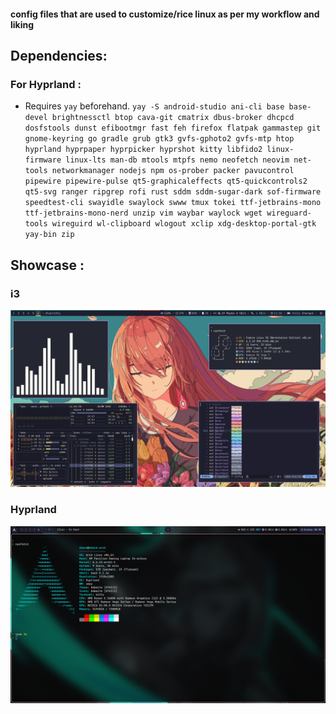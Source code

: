 #### config files that are used to customize/rice linux as per my workflow and liking

## Dependencies:
### For Hyprland :
* Requires `yay` beforehand.
`
yay -S android-studio ani-cli base base-devel brightnessctl btop cava-git cmatrix dbus-broker dhcpcd dosfstools dunst efibootmgr fast feh firefox flatpak gammastep git gnome-keyring go gradle grub gtk3 gvfs-gphoto2 gvfs-mtp htop hyprland hyprpaper hyprpicker hyprshot kitty libfido2 linux-firmware linux-lts man-db mtools mtpfs nemo neofetch neovim net-tools networkmanager nodejs npm os-prober packer pavucontrol pipewire pipewire-pulse qt5-graphicaleffects qt5-quickcontrols2 qt5-svg ranger ripgrep rofi rust sddm sddm-sugar-dark sof-firmware speedtest-cli swayidle swaylock swww tmux tokei ttf-jetbrains-mono ttf-jetbrains-mono-nerd unzip vim waybar waylock wget wireguard-tools wireguird wl-clipboard wlogout xclip xdg-desktop-portal-gtk yay-bin zip
`
## Showcase :
### i3

<p align="center">
  <img src="assets/i3.png"/>
</p>

### Hyprland
<p align="center">
  <img src="assets/hyprland.png"/>
</p>

